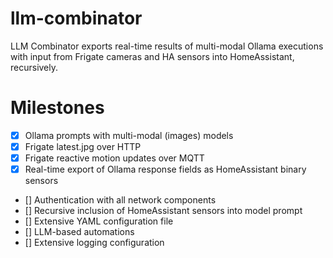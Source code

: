 # llm-combinator

LLM Combinator exports real-time results of multi-modal Ollama executions with input from Frigate cameras and HA sensors into HomeAssistant, recursively.

# Milestones

- [x] Ollama prompts with multi-modal (images) models
- [x] Frigate latest.jpg over HTTP
- [x] Frigate reactive motion updates over MQTT
- [x] Real-time export of Ollama response fields as HomeAssistant binary sensors
- [] Authentication with all network components
- [] Recursive inclusion of HomeAssistant sensors into model prompt
- [] Extensive YAML configuration file
- [] LLM-based automations
- [] Extensive logging configuration
